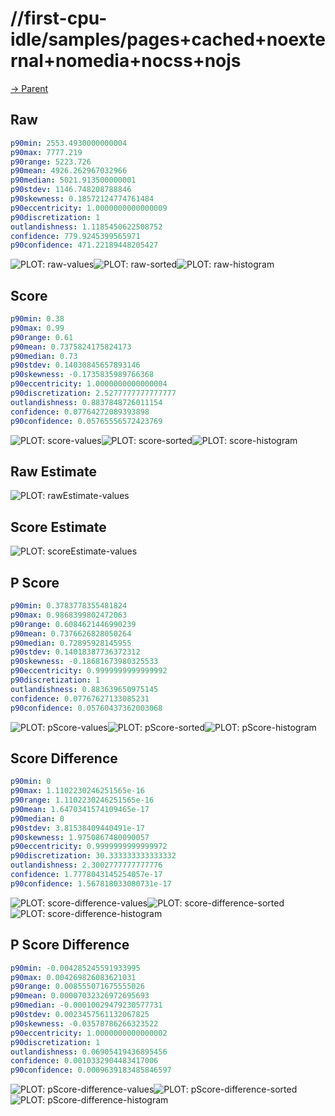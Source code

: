 
# //first-cpu-idle/samples/pages+cached+noexternal+nomedia+nocss+nojs

[→ Parent](../..)


## Raw


```yaml
p90min: 2553.4930000000004
p90max: 7777.219
p90range: 5223.726
p90mean: 4926.262967032966
p90median: 5021.913500000001
p90stdev: 1146.748208788846
p90skewness: 0.18572124774761484
p90eccentricity: 1.0000000000000009
p90discretization: 1
outlandishness: 1.1185450622508752
confidence: 779.9245399565971
p90confidence: 471.22189448205427

```

![PLOT: raw-values](./raw/values.svg)![PLOT: raw-sorted](./raw/sorted.svg)![PLOT: raw-histogram](./raw/histogram.svg)
## Score


```yaml
p90min: 0.38
p90max: 0.99
p90range: 0.61
p90mean: 0.7375824175824173
p90median: 0.73
p90stdev: 0.14030845657893146
p90skewness: -0.1735835989766368
p90eccentricity: 1.0000000000000004
p90discretization: 2.5277777777777777
outlandishness: 0.8837848726011154
confidence: 0.07764272089393898
p90confidence: 0.05765556572423769

```

![PLOT: score-values](./score/values.svg)![PLOT: score-sorted](./score/sorted.svg)![PLOT: score-histogram](./score/histogram.svg)
## Raw Estimate

![PLOT: rawEstimate-values](./rawEstimate/values.svg)
## Score Estimate

![PLOT: scoreEstimate-values](./scoreEstimate/values.svg)
## P Score


```yaml
p90min: 0.3783778355481824
p90max: 0.9868399802472063
p90range: 0.6084621446990239
p90mean: 0.7376626828050264
p90median: 0.72895928145955
p90stdev: 0.14018387736372312
p90skewness: -0.18681673980325533
p90eccentricity: 0.9999999999999992
p90discretization: 1
outlandishness: 0.883639650975145
confidence: 0.07767627133085231
p90confidence: 0.05760437362003068

```

![PLOT: pScore-values](./pScore/values.svg)![PLOT: pScore-sorted](./pScore/sorted.svg)![PLOT: pScore-histogram](./pScore/histogram.svg)
## Score Difference


```yaml
p90min: 0
p90max: 1.1102230246251565e-16
p90range: 1.1102230246251565e-16
p90mean: 1.6470341574109465e-17
p90median: 0
p90stdev: 3.81538409440491e-17
p90skewness: 1.9750867480090057
p90eccentricity: 0.9999999999999972
p90discretization: 30.333333333333332
outlandishness: 2.3002777777777776
confidence: 1.7778043145254057e-17
p90confidence: 1.567818033080731e-17

```

![PLOT: score-difference-values](./score-difference/values.svg)![PLOT: score-difference-sorted](./score-difference/sorted.svg)![PLOT: score-difference-histogram](./score-difference/histogram.svg)
## P Score Difference


```yaml
p90min: -0.004285245591933995
p90max: 0.004269826083621031
p90range: 0.008555071675555026
p90mean: 0.00007032326972695693
p90median: -0.00010029479230577731
p90stdev: 0.0023457561132067825
p90skewness: -0.03578786266323522
p90eccentricity: 1.0000000000000002
p90discretization: 1
outlandishness: 0.06905419436895456
confidence: 0.0010332904483417006
p90confidence: 0.0009639183485846597

```

![PLOT: pScore-difference-values](./pScore-difference/values.svg)![PLOT: pScore-difference-sorted](./pScore-difference/sorted.svg)![PLOT: pScore-difference-histogram](./pScore-difference/histogram.svg)
